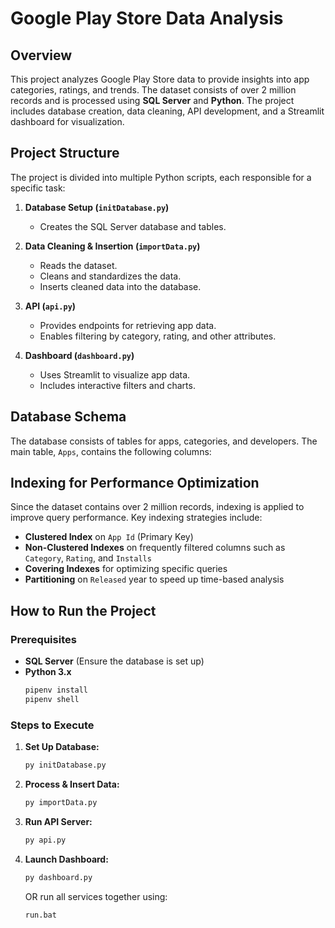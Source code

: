# Google Play Store Data Analysis

## Overview
This project analyzes Google Play Store data to provide insights into app categories, ratings, and trends. The dataset consists of over 2 million records and is processed using **SQL Server** and **Python**. The project includes database creation, data cleaning, API development, and a Streamlit dashboard for visualization.

## Project Structure
The project is divided into multiple Python scripts, each responsible for a specific task:

1. **Database Setup (`initDatabase.py`)**
   - Creates the SQL Server database and tables.
   
2. **Data Cleaning & Insertion (`importData.py`)**
   - Reads the dataset.
   - Cleans and standardizes the data.
   - Inserts cleaned data into the database.
   
3. **API (`api.py`)**
   - Provides endpoints for retrieving app data.
   - Enables filtering by category, rating, and other attributes.

4. **Dashboard (`dashboard.py`)**
   - Uses Streamlit to visualize app data.
   - Includes interactive filters and charts.

## Database Schema
The database consists of tables for apps, categories, and developers. The main table, `Apps`, contains the following columns:


## Indexing for Performance Optimization
Since the dataset contains over 2 million records, indexing is applied to improve query performance. Key indexing strategies include:
- **Clustered Index** on `App Id` (Primary Key)
- **Non-Clustered Indexes** on frequently filtered columns such as `Category`, `Rating`, and `Installs`
- **Covering Indexes** for optimizing specific queries
- **Partitioning** on `Released` year to speed up time-based analysis

## How to Run the Project
### Prerequisites
- **SQL Server** (Ensure the database is set up)
- **Python 3.x**
  ```sh
  pipenv install
  pipenv shell
  ```

### Steps to Execute
1. **Set Up Database:**
   ```sh
   py initDatabase.py
   ```
2. **Process & Insert Data:**
   ```sh
   py importData.py
   ```
3. **Run API Server:**
   ```sh
   py api.py
   ```
4. **Launch Dashboard:**
   ```sh
   py dashboard.py
   ```
   OR run all services together using:
   ```sh
   run.bat
   ```

